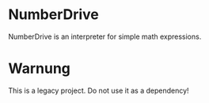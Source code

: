 # NumberDrive
NumberDrive is an interpreter for simple math expressions.

# Warnung
This is a legacy project. Do not use it as a dependency!